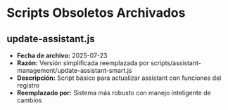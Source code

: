 # Scripts Obsoletos Archivados

## update-assistant.js
- **Fecha de archivo:** 2025-07-23
- **Razón:** Versión simplificada reemplazada por scripts/assistant-management/update-assistant-smart.js
- **Descripción:** Script básico para actualizar assistant con funciones del registro
- **Reemplazado por:** Sistema más robusto con manejo inteligente de cambios
